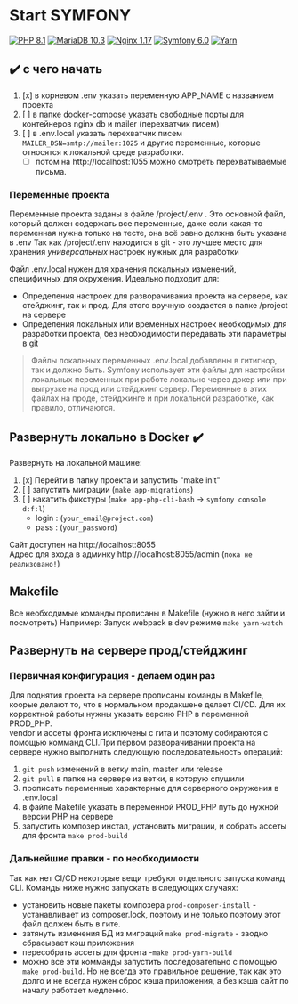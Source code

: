 # Start SYMFONY
[![PHP 8.1](https://img.shields.io/badge/php-8.1-%23777BB4?style=for-the-badge&logo=php&logoColor=black">)](https://www.php.net/releases/7_4_0.php)
[![MariaDB 10.3](https://img.shields.io/badge/MariaDB-10.3-003545?style=for-the-badge&logo=mariadb&logoColor=white)](https://mariadb.com/kb/en/mariadb-10332-release-notes/)
[![Nginx 1.17](https://img.shields.io/badge/nginx-1.17-%23009639.svg?style=for-the-badge&logo=nginx&logoColor=white)](https://nginx.org/en/CHANGES-1.18)
[![Symfony 6.0](https://img.shields.io/badge/symfony-6.0-%23000000.svg?style=for-the-badge&logo=symfony&logoColor=white)](https://symfony.com/doc/5.3)
[![Yarn](https://img.shields.io/badge/yarn-%232C8EBB.svg?style=for-the-badge&logo=yarn&logoColor=white)](https://www.npmjs.com/package/yarn/v/1.22.5)

## :heavy_check_mark: c чего начать

1) [x] в корневом .env указать переменную APP_NAME с названием проекта
2) [ ] в папке docker-compose указать свободные порты для контейнеров nginx db и mailer (перехватчик писем)
3) [ ] в .env.local указать перехватчик писем ```MAILER_DSN=smtp://mailer:1025``` и другие переменные, которые относятся 
к локальной среде разработки. 
    - [ ] потом на http://localhost:1055 можно смотреть перехватываемые письма.

### Переменные проекта
Переменные проекта заданы в файле /project/.env . Это основной файл, который должен содержать все переменные, даже если 
какая-то переменная нужна только на тесте, она всё равно должна быть указана в .env
Так как /project/.env находится в git - это лучшее место для хранения *универсальных* настроек нужных для разработки

Файл .env.local нужен для хранения локальных изменений, специфичных для окружения. Идеально подходит для:
- Определения настроек для разворачивания проекта на сервере, как стейджинг, так и прод. Для этого вручную создается 
в папке /project на сервере
- Определения локальных или временных настроек необходимых для разработки проекта, без необходимости передавать эти 
параметры в git 

> Файлы локальных переменных .env.local добавлены в гитигнор, так и должно быть. Symfony использует эти файлы для настройки
локальных переменных при работе локально через докер или при выгрузке на прод или стейджинг сервер. Переменные в этих файлах 
на проде, стейджинге и при локальной разработке, как правило, отличаются.  

## Развернуть локально в Docker :heavy_check_mark:
Развернуть на локальной машине:
1) [x] Перейти в папку проекта и запустить "make init"
2) [ ] запустить миграции (``make app-migrations``)
3) [ ] накатить фикстуры (``make app-php-cli-bash`` -> ``symfony console d:f:l``)
    - login : (``your_email@project.com``)
    - pass : (``your_password``)

Сайт доступен на http://localhost:8055 \
Адрес для входа в админку http://localhost:8055/admin (``пока не реализовано!``)

## Makefile
Все необходимые команды прописаны в Makefile (нужно в него зайти и посмотреть)
Например:
Запуск webpack в dev режиме
```make yarn-watch```

## Развернуть на сервере прод/стейджинг

### Первичная конфигурация - делаем один раз

Для поднятия проекта на сервере прописаны команды в Makefile, коорые делают то, что в нормальном продакшене
делает CI/CD. Для их корректной работы нужны указать версию PHP в переменной PROD_PHP. \
vendor и ассеты фронта исключены с гита и поэтому собираются с помощью комманд CLI.При первом разворачивании проекта на 
сервере нужно выполнить следующую последовательность операций:

1) ```git push``` изменений в ветку main, master или release
2) ```git pull``` в папке на сервере из ветки, в которую спушили
3) прописать переменные характерные для серверного окружения в .env.local
4) в файле Makefile указать в переменной PROD_PHP путь до нужной версии PHP на сервере
5) запустить композер инстал, установить миграции, и собрать ассеты для фронта ```make prod-build```

### Дальнейшие правки - по необходимости
Так как нет CI/CD некоторые вещи требуют отдельного запуска команд CLI. Команды ниже нужно запускать в следующих
случаях:
- установить новые пакеты композера ```prod-composer-install``` - устанавливает из composer.lock, поэтому 
и не только поэтому этот файл должен быть в гите.
- затянуть изменения БД из миграций ```make prod-migrate``` - заодно сбрасывает кэш приложения
- пересобрать ассеты для фронта -```make prod-yarn-build```
- можно все эти комманды запустить последовательно с помощью ```make prod-build```. Но не всегда это правильное решение,
так как это долго и не всегда нужен сброс кэша приложения, а без кэша сайт по началу работает медленно.
